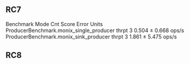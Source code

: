 
## RC7

Benchmark                                 Mode  Cnt  Score   Error  Units
ProducerBenchmark.monix_single_producer  thrpt    3  0.504 ± 0.668  ops/s
ProducerBenchmark.monix_sink_producer    thrpt    3  1.861 ± 5.475  ops/s

## RC8



